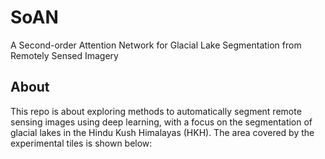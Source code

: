# SoAN
A Second-order Attention Network for Glacial Lake Segmentation from Remotely Sensed Imagery

## About
This repo is about exploring methods to automatically segment remote sensing images using deep learning, with a focus on the segmentation of glacial lakes in the Hindu Kush Himalayas (HKH). The area covered by the experimental tiles is shown below:


